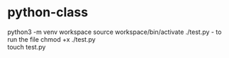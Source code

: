 # python-class

python3 -m venv workspace 
source workspace/bin/activate
./test.py - to run the file 
chmod +x ./test.py  
touch test.py


